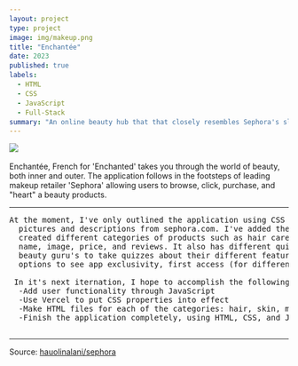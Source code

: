 ```yaml
---
layout: project
type: project
image: img/makeup.png
title: "Enchantée"
date: 2023
published: true
labels:
  - HTML
  - CSS
  - JavaScript
  - Full-Stack
summary: "An online beauty hub that that closely resembles Sephora's sleek design."
---
```


<img class="img-fluid" src="../img/Enchantée.png">

Enchantée, French for 'Enchanted' takes you through the world of beauty, both inner and outer. The application 
follows in the footsteps of leading makeup retailer 'Sephora' allowing users to browse, click, purchase, and "heart" 
a beauty products.

<hr>

<pre>
At the moment, I've only outlined the application using CSS and JavaScript to decorate and create real-life purchasing options by using
  pictures and descriptions from sephora.com. I've added the direct links from Sephora's website to display all brand names alphabetically,
  created different categories of products such as hair care, skin care, mens car, and makeup. At the moment, the program itself displays the products
  name, image, price, and reviews. It also has different quizzes that are exactly mirrored to Sephora's real quizzes, which allow 
  beauty guru's to take quizzes about their different features to find products that are well-suited for their desires. There are also
  options to see app exclusivity, first access (for different tier levels of the reward system,) natural, limited edition, or a new drop.
  
 In it's next iternation, I hope to accomplish the following:
  -Add user functionality through JavaScript
  -Use Vercel to put CSS properties into effect
  -Make HTML files for each of the categories: hair, skin, men, etc.
  -Finish the application completely, using HTML, CSS, and JavaScript in conjunction to ensure dynamic user experience 
  
</pre>

<hr>

Source: <a href="https://github.com/hauolinalani/sephora"><i class="large github icon "></i>hauolinalani/sephora</a>
